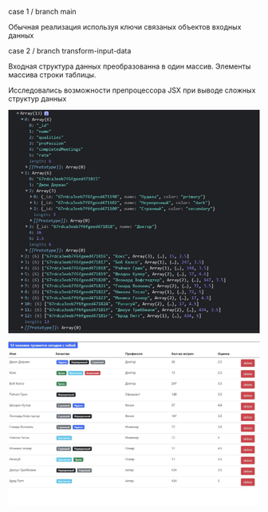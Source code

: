 case 1 / branch main

Обычная реализация используя ключи связаных объектов входных данных

case 2 / branch transform-input-data

Входная структура данных преобразованна в один массив.
Элементы массива строки таблицы.

Исследовались возможности препроцессора JSX при выводе сложныx структур данных

![alt tag](https://github.com/egolegegit/2_Frontend_lesson_2_1/blob/main/screenshort/Screenshot%202021-08-25%20141541-unput%20array.jpg 'Входной массив данных')

![alt tag](https://github.com/egolegegit/2_Frontend_lesson_2_1/blob/main/screenshort/Screenshot%202021-08-24%20235407-full.jpg 'Итоговая таблица')​
